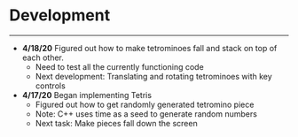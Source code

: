 # Development

---
- **4/18/20** Figured out how to make tetrominoes fall and stack on top of each other.
    * Need to test all the currently functioning code
    * Next development: Translating and rotating tetrominoes with key controls
- **4/17/20** Began implementing Tetris
    * Figured out how to get randomly generated tetromino piece
    * Note: C++ uses time as a seed to generate random numbers
    * Next task: Make pieces fall down the screen
